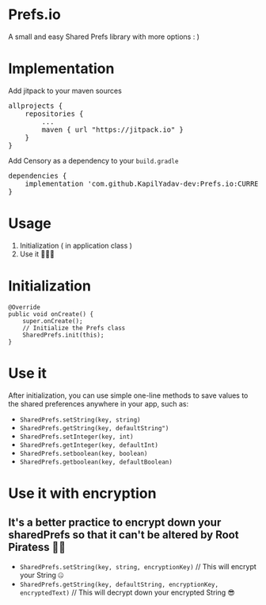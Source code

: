 # Prefs.io
A small and easy Shared Prefs library with more options : )

# Implementation
<p>Add jitpack to your maven sources</p>
<div class="highlight highlight-source-groovy"><pre>allprojects {
    repositories {
        <span class="pl-k">..</span>.
        maven { url <span class="pl-s"><span class="pl-pds">"</span>https://jitpack.io<span class="pl-pds">"</span></span> }
    }
}</pre></div>
<p>Add Censory as a dependency to your <code>build.gradle</code></p>
<div class="highlight highlight-source-groovy"><pre>dependencies {
    implementation <span class="pl-s"><span class="pl-pds">'</span>com.github.KapilYadav-dev:Prefs.io:CURRENT_RELEASE<span class="pl-pds">'</span></span>
}</pre></div>


# Usage
1) Initialization ( in application class )
2) Use it 👨🏽‍💻

# Initialization

    @Override
    public void onCreate() {
        super.onCreate();
        // Initialize the Prefs class
        SharedPrefs.init(this);
    }



# Use it
After initialization, you can use simple one-line methods to save values to the shared preferences anywhere in your app, such as:

<ul>
<li><code>SharedPrefs.setString(key, string)</code></li>
<li><code>SharedPrefs.getString(key, defaultString")</code></li>
<li><code>SharedPrefs.setInteger(key, int)</code></li>
<li><code>SharedPrefs.getInteger(key, defaultInt)</code></li>
<li><code>SharedPrefs.setboolean(key, boolean)</code></li>
<li><code>SharedPrefs.getboolean(key, defaultBoolean)</code></li>
</ul>

# Use it with encryption
## It's a better practice to encrypt down your sharedPrefs so that it can't be altered by Root Piratess 🏴‍☠️
<ul>
<li><code>SharedPrefs.setString(key, string, encryptionKey)</code>   // This will encrypt your String 🤐</li>  
<li><code>SharedPrefs.getString(key, defaultString, encryptionKey, encryptedText)</code>   // This will decrypt down your encrypted String  😎</li>
</ul>

